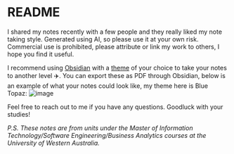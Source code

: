 # README

I shared my notes recently with a few people and they really liked my note taking style. Generated using AI, so please use it at your own risk. Commercial use is prohibited, please attribute or link my work to others, I hope you find it useful.

I recommend using [Obsidian](https://obsidian.md/) with a [theme](https://help.obsidian.md/Extending+Obsidian/Themes) of your choice to take your notes to another level ✈️. You can export these as PDF through Obsidian, below is an example of what your notes could look like, my theme here is Blue Topaz:
![image](https://github.com/user-attachments/assets/fddfd20a-6a6f-4843-81c2-0882204f0b46)


Feel free to reach out to me if you have any questions. Goodluck with your studies!

*P.S. These notes are from units under the Master of Information Technology/Software Engineering/Business Analytics courses at the University of Western Australia.*
